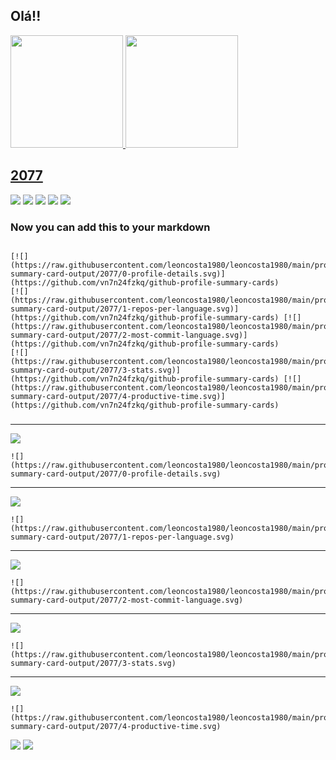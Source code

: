 ## Olá!!

<div>
  <a href="https://github.com/leoncosta1980">
  <img height="180em" src="https://github-readme-stats.vercel.app/api?username=leoncosta1980&show_icons=true&theme=dark&include_all_commits=true&count_private=true"/>
  <img height="180em" src="https://github-readme-stats.vercel.app/api/top-langs/?username=leoncosta1980&layout=compact&langs_count=16&theme=dark"/>
<div>

## 2077

[![](./0-profile-details.svg)](https://github.com/vn7n24fzkq/github-profile-summary-cards)
[![](./1-repos-per-language.svg)](https://github.com/vn7n24fzkq/github-profile-summary-cards) [![](./2-most-commit-language.svg)](https://github.com/vn7n24fzkq/github-profile-summary-cards)
[![](./3-stats.svg)](https://github.com/vn7n24fzkq/github-profile-summary-cards) [![](./4-productive-time.svg)](https://github.com/vn7n24fzkq/github-profile-summary-cards)
### Now you can add this to your markdown
```

[![](https://raw.githubusercontent.com/leoncosta1980/leoncosta1980/main/profile-summary-card-output/2077/0-profile-details.svg)](https://github.com/vn7n24fzkq/github-profile-summary-cards)
[![](https://raw.githubusercontent.com/leoncosta1980/leoncosta1980/main/profile-summary-card-output/2077/1-repos-per-language.svg)](https://github.com/vn7n24fzkq/github-profile-summary-cards) [![](https://raw.githubusercontent.com/leoncosta1980/leoncosta1980/main/profile-summary-card-output/2077/2-most-commit-language.svg)](https://github.com/vn7n24fzkq/github-profile-summary-cards)
[![](https://raw.githubusercontent.com/leoncosta1980/leoncosta1980/main/profile-summary-card-output/2077/3-stats.svg)](https://github.com/vn7n24fzkq/github-profile-summary-cards) [![](https://raw.githubusercontent.com/leoncosta1980/leoncosta1980/main/profile-summary-card-output/2077/4-productive-time.svg)](https://github.com/vn7n24fzkq/github-profile-summary-cards)

```

###
---

![](./0-profile-details.svg)

```
![](https://raw.githubusercontent.com/leoncosta1980/leoncosta1980/main/profile-summary-card-output/2077/0-profile-details.svg)
```

    

---

![](./1-repos-per-language.svg)

```
![](https://raw.githubusercontent.com/leoncosta1980/leoncosta1980/main/profile-summary-card-output/2077/1-repos-per-language.svg)
```

    

---

![](./2-most-commit-language.svg)

```
![](https://raw.githubusercontent.com/leoncosta1980/leoncosta1980/main/profile-summary-card-output/2077/2-most-commit-language.svg)
```

    

---

![](./3-stats.svg)

```
![](https://raw.githubusercontent.com/leoncosta1980/leoncosta1980/main/profile-summary-card-output/2077/3-stats.svg)
```

    

---

![](./4-productive-time.svg)

```
![](https://raw.githubusercontent.com/leoncosta1980/leoncosta1980/main/profile-summary-card-output/2077/4-productive-time.svg)
```

    

<div>
  <a href="https://www.linkedin.com/in/leonardo-costa-86a42752/" target="_blank"><img src="https://img.shields.io/badge/LinkedIn-0077B5?style=for-the-badge&logo=linkedin&logoColor=white" target="_blank"></a>
  <a href="https://www.instagram.com/leocostassa/" target="_blank"><img src="https://img.shields.io/badge/Instagram-E4405F?style=for-the-badge&logo=instagram&logoColor=white" target="_blank"></a>
</div>

   <!--![Snake animation](https://github.com/leoncosta1980/leoncosta1980/blob/output/github-contribution-grid-snake.svg)-->
